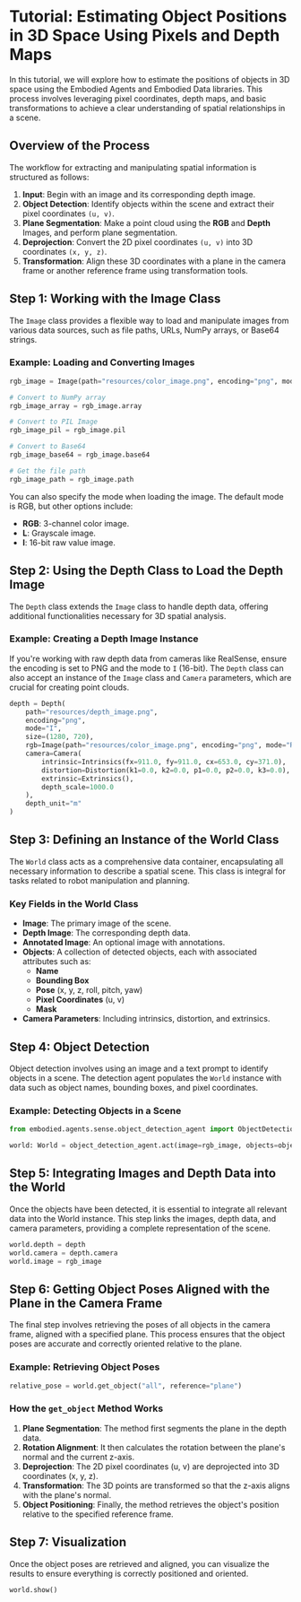 # Tutorial: Estimating Object Positions in 3D Space Using Pixels and Depth Maps

In this tutorial, we will explore how to estimate the positions of objects in 3D space using the Embodied Agents and Embodied Data libraries. This process involves leveraging pixel coordinates, depth maps, and basic transformations to achieve a clear understanding of spatial relationships in a scene.

## Overview of the Process

The workflow for extracting and manipulating spatial information is structured as follows:

1. **Input**: Begin with an image and its corresponding depth image.
2. **Object Detection**: Identify objects within the scene and extract their pixel coordinates `(u, v)`.
3. **Plane Segmentation**: Make a point cloud using the **RGB** and **Depth** Images, and perform plane segmentation.
4. **Deprojection**: Convert the 2D pixel coordinates `(u, v)` into 3D coordinates `(x, y, z)`.
5. **Transformation**: Align these 3D coordinates with a plane in the camera frame or another reference frame using transformation tools.


## Step 1: Working with the Image Class

The `Image` class provides a flexible way to load and manipulate images from various data sources, such as file paths, URLs, NumPy arrays, or Base64 strings.

### Example: Loading and Converting Images

```python
rgb_image = Image(path="resources/color_image.png", encoding="png", mode="RGB")

# Convert to NumPy array
rgb_image_array = rgb_image.array

# Convert to PIL Image
rgb_image_pil = rgb_image.pil

# Convert to Base64
rgb_image_base64 = rgb_image.base64

# Get the file path
rgb_image_path = rgb_image.path

```

You can also specify the mode when loading the image. The default mode is RGB, but other options include:

- **RGB**: 3-channel color image.
- **L**: Grayscale image.
- **I**: 16-bit raw value image.


## Step 2: Using the Depth Class to Load the Depth Image

The `Depth` class extends the `Image` class to handle depth data, offering additional functionalities necessary for 3D spatial analysis.

### Example: Creating a Depth Image Instance

If you're working with raw depth data from cameras like RealSense, ensure the encoding is set to PNG and the mode to `I` (16-bit). The `Depth` class can also accept an instance of the `Image` class and `Camera` parameters, which are crucial for creating point clouds.

```python 
depth = Depth(
    path="resources/depth_image.png", 
    encoding="png", 
    mode="I", 
    size=(1280, 720),
    rgb=Image(path="resources/color_image.png", encoding="png", mode="RGB"), 
    camera=Camera(
        intrinsic=Intrinsics(fx=911.0, fy=911.0, cx=653.0, cy=371.0), 
        distortion=Distortion(k1=0.0, k2=0.0, p1=0.0, p2=0.0, k3=0.0),
        extrinsic=Extrinsics(),
        depth_scale=1000.0
    ),
    depth_unit="m"
)
```

## Step 3: Defining an Instance of the World Class

The `World` class acts as a comprehensive data container, encapsulating all necessary information to describe a spatial scene. This class is integral for tasks related to robot manipulation and planning.

### Key Fields in the World Class

- **Image**: The primary image of the scene.
- **Depth Image**: The corresponding depth data.
- **Annotated Image**: An optional image with annotations.
- **Objects**: A collection of detected objects, each with associated attributes such as:
  - **Name**
  - **Bounding Box**
  - **Pose** (x, y, z, roll, pitch, yaw)
  - **Pixel Coordinates** (u, v)
  - **Mask**
- **Camera Parameters**: Including intrinsics, distortion, and extrinsics.


## Step 4: Object Detection

Object detection involves using an image and a text prompt to identify objects in a scene. The detection agent populates the `World` instance with data such as object names, bounding boxes, and pixel coordinates.

### Example: Detecting Objects in a Scene

```python
from embodied.agents.sense.object_detection_agent import ObjectDetectionAgent    

world: World = object_detection_agent.act(image=rgb_image, objects=object_names)
```


## Step 5: Integrating Images and Depth Data into the World
Once the objects have been detected, it is essential to integrate all relevant data into the World instance. This step links the images, depth data, and camera parameters, providing a complete representation of the scene.

```python
world.depth = depth
world.camera = depth.camera
world.image = rgb_image
```

## Step 6: Getting Object Poses Aligned with the Plane in the Camera Frame
The final step involves retrieving the poses of all objects in the camera frame, aligned with a specified plane. This process ensures that the object poses are accurate and correctly oriented relative to the plane.

### Example: Retrieving Object Poses

```python
relative_pose = world.get_object("all", reference="plane")
```

### How the `get_object` Method Works
1. **Plane Segmentation**: The method first segments the plane in the depth data.
2. **Rotation Alignment**: It then calculates the rotation between the plane's normal and the current z-axis.
3. **Deprojection**: The 2D pixel coordinates (u, v) are deprojected into 3D coordinates (x, y, z).
4. **Transformation**: The 3D points are transformed so that the z-axis aligns with the plane's normal.
5. **Object Positioning**: Finally, the method retrieves the object's position relative to the specified reference frame.


## Step 7: Visualization
Once the object poses are retrieved and aligned, you can visualize the results to ensure everything is correctly positioned and oriented.

```python
world.show()
```
